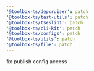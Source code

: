 ```yaml
---
'@toolbox-ts/depcruiser': patch
'@toolbox-ts/test-utils': patch
'@toolbox-ts/tseslint': patch
'@toolbox-ts/cli-kit': patch
'@toolbox-ts/configs': patch
'@toolbox-ts/utils': patch
'@toolbox-ts/file': patch
---
```


fix publish config access
